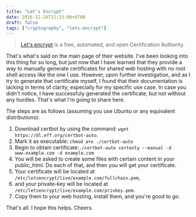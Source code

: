 ```yaml
---
title: "Let's Encrypt"
date: 2016-12-26T11:13:00+0700
draft: false
tags: ["cryptography", "lets-encrypt"]
---
```


> [Let's encrypt](https://letsencrypt.org) is a free, automated, and open Certification Authority.

That's what's said on the main page of their website. I've been looking into this thing for so long, but just now that I have learned that they provide a way to manually generate certificates for shared web hosting with no root shell access like the one I use. However, upon further investigation, and as I try to generate that certificate myself, I found that their documentation is lacking in terms of clarity, especially for my specific use case. In case you didn't notice, I have successfuly generated the certificate, but not without any hurdles. That's what I'm going to share here.

The steps are as follows (assuming you use Ubuntu or any equivalent distributions):

1.  Download certbot by using the command: `wget https://dl.eff.org/certbot-auto`.
2.  Mark it as executable: `chmod a+x ./certbot-auto`
3.  Begin to obtain certificate:`./certbot-auto certonly --manual -d www.example.com -d example.com`
4.  You will be asked to create some files with certain content in your public\_html. Do each of that, and then you will get your certificate.
5.  Your certificate will be located at `/etc/letsencrypt/live/example.com/fullchain.pem`,
6.  and your private-key will be located at `/etc/letsencrypt/live/example.com/privkey.pem`.
7.  Copy them to your web hosting, install them, and you're good to go.

That's all. I hope this helps. Cheers.
